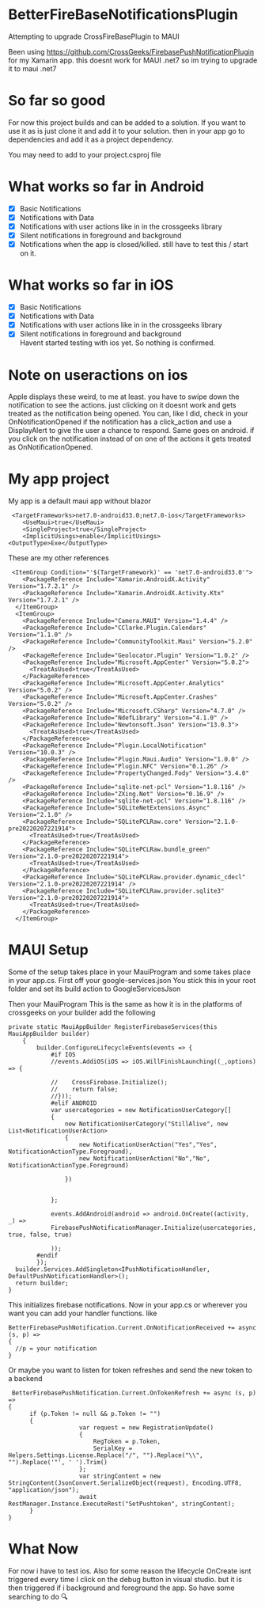 # BetterFireBaseNotificationsPlugin
Attempting to upgrade CrossFireBasePlugin to MAUI

Been using https://github.com/CrossGeeks/FirebasePushNotificationPlugin for my Xamarin app.
this doesnt work for MAUI .net7 so im trying to upgrade it to maui .net7 

# So far so good
For now this project builds and can be added to a solution.
If you want to use it as is just clone it and add it to your solution.
then in your app go to dependencies and add it as a project dependency.

You may need to add 
 <ItemGroup Condition="'$(TargetFramework)' == 'net7.0-android33.0'">
    <PackageReference Include="Xamarin.AndroidX.Activity" Version="1.7.2.1" />
    <PackageReference Include="Xamarin.AndroidX.Activity.Ktx" Version="1.7.2.1" />
  </ItemGroup>
  to your project.csproj file

# What works so far in Android
- [x] Basic Notifications <br/>
- [x] Notifications with Data<br/>
- [x] Notifications with user actions like in in the crossgeeks library<br/>
- [x] Silent notifications in foreground and background<br/>
- [x] Notifications when the app is closed/killed. still have to test this / start on it.<br/>
# What works so far in iOS
- [x] Basic Notifications <br/>
- [x] Notifications with Data<br/>
- [x] Notifications with user actions like in in the crossgeeks library<br/>
- [x] Silent notifications in foreground and background<br/>
Havent started testing with ios yet. So nothing is confirmed.

# Note on useractions on ios
Apple displays these weird, to me at least.
you have to swipe down the notification to see the actions. just clicking on it doesnt work and gets treated as the notification being opened.
You can, like I did, check in your OnNotificationOpened if the notification has a click_action and use a DisplayAlert to give the user a chance to respond.
Same goes on android. if you click on the notification instead of on one of the actions it gets treated as OnNotificationOpened.

# My app project
My app is a default maui app without blazor
```
 <TargetFrameworks>net7.0-android33.0;net7.0-ios</TargetFrameworks>  
    <UseMaui>true</UseMaui>
    <SingleProject>true</SingleProject>
    <ImplicitUsings>enable</ImplicitUsings>
<OutputType>Exe</OutputType>
```
 These are my other references
```
 <ItemGroup Condition="'$(TargetFramework)' == 'net7.0-android33.0'">
    <PackageReference Include="Xamarin.AndroidX.Activity" Version="1.7.2.1" />
    <PackageReference Include="Xamarin.AndroidX.Activity.Ktx" Version="1.7.2.1" />
  </ItemGroup>
  <ItemGroup>
    <PackageReference Include="Camera.MAUI" Version="1.4.4" />
    <PackageReference Include="CClarke.Plugin.Calendars" Version="1.1.0" />
    <PackageReference Include="CommunityToolkit.Maui" Version="5.2.0" />
    <PackageReference Include="Geolocator.Plugin" Version="1.0.2" />
    <PackageReference Include="Microsoft.AppCenter" Version="5.0.2">
      <TreatAsUsed>true</TreatAsUsed>
    </PackageReference>
    <PackageReference Include="Microsoft.AppCenter.Analytics" Version="5.0.2" />
    <PackageReference Include="Microsoft.AppCenter.Crashes" Version="5.0.2" />
    <PackageReference Include="Microsoft.CSharp" Version="4.7.0" />
    <PackageReference Include="NdefLibrary" Version="4.1.0" />
    <PackageReference Include="Newtonsoft.Json" Version="13.0.3">
      <TreatAsUsed>true</TreatAsUsed>
    </PackageReference>
    <PackageReference Include="Plugin.LocalNotification" Version="10.0.3" />
    <PackageReference Include="Plugin.Maui.Audio" Version="1.0.0" />
    <PackageReference Include="Plugin.NFC" Version="0.1.26" />
    <PackageReference Include="PropertyChanged.Fody" Version="3.4.0" />
    <PackageReference Include="sqlite-net-pcl" Version="1.8.116" />
    <PackageReference Include="ZXing.Net" Version="0.16.9" />
    <PackageReference Include="sqlite-net-pcl" Version="1.8.116" />
    <PackageReference Include="SQLiteNetExtensions.Async" Version="2.1.0" />
    <PackageReference Include="SQLitePCLRaw.core" Version="2.1.0-pre20220207221914">
      <TreatAsUsed>true</TreatAsUsed>
    </PackageReference>
    <PackageReference Include="SQLitePCLRaw.bundle_green" Version="2.1.0-pre20220207221914">
      <TreatAsUsed>true</TreatAsUsed>
    </PackageReference>
    <PackageReference Include="SQLitePCLRaw.provider.dynamic_cdecl" Version="2.1.0-pre20220207221914" />
    <PackageReference Include="SQLitePCLRaw.provider.sqlite3" Version="2.1.0-pre20220207221914">
      <TreatAsUsed>true</TreatAsUsed>
    </PackageReference>
  </ItemGroup>
 ``` 
# MAUI Setup
Some of the setup takes place in your MauiProgram and some takes place in your app.cs.
First off your google-services.json
You stick this in your root folder and set its build action to GoogleServicesJson

Then your MauiProgram
This is the same as how it is in the platforms of crossgeeks
on your builder add the following
```CSharp
private static MauiAppBuilder RegisterFirebaseServices(this MauiAppBuilder builder)
    {
        builder.ConfigureLifecycleEvents(events => {
            #if IOS
            //events.AddiOS(iOS => iOS.WillFinishLaunching((_,options) => {

            //    CrossFirebase.Initialize();
            //    return false;
            //}));
            #elif ANDROID
            var usercategories = new NotificationUserCategory[]
            {
                new NotificationUserCategory("StillAlive", new List<NotificationUserAction>
                {
                    new NotificationUserAction("Yes","Yes", NotificationActionType.Foreground),
                    new NotificationUserAction("No","No", NotificationActionType.Foreground)

                })


            };

            events.AddAndroid(android => android.OnCreate((activity, _) =>            
            FirebasePushNotificationManager.Initialize(usercategories, true, false, true)

            ));
        #endif
        });
  builder.Services.AddSingleton<IPushNotificationHandler, DefaultPushNotificationHandler>();
  return builder;
}
``` 
This initializes firebase notifications.
Now in your app.cs or wherever you want you can add your handler functions.
like
```CSharp
BetterFirebasePushNotification.Current.OnNotificationReceived += async (s, p) =>
{
  //p = your notification
}
```
Or maybe you want to listen for token refreshes and send the new token to a backend
```CSharp
 BetterFirebasePushNotification.Current.OnTokenRefresh += async (s, p) =>
{
      if (p.Token != null && p.Token != "")
      {
                    var request = new RegistrationUpdate()
                    {
                        RegToken = p.Token,
                        SerialKey = Helpers.Settings.License.Replace("/", "").Replace("\\", "").Replace('"', ' ').Trim()
                    };
                    var stringContent = new StringContent(JsonConvert.SerializeObject(request), Encoding.UTF8, "application/json");
                    await RestManager.Instance.ExecuteRest("SetPushtoken", stringContent);
      }
}
```

# What Now
For now i have to test ios.
Also for some reason the lifecycle OnCreate isnt triggered every time I click on the debug button in visual studio. but it is then triggered if i background and foreground the app. So have some searching to do 🔍
  
